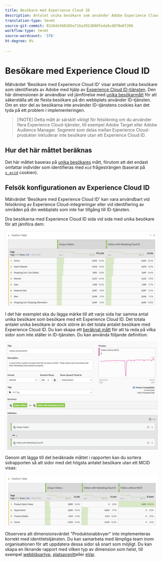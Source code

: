```yaml
---
title: Besökare med Experience Cloud ID
description: Antalet unika besökare som använder Adobe Experience Cloud ID-tjänsten.
translation-type: tm+mt
source-git-commit: 0328de560185e716a3913080feda9cd078e0f206
workflow-type: tm+mt
source-wordcount: '376'
ht-degree: 0%

---
```



# Besökare med Experience Cloud ID

Mätvärdet &#39;Besökare med Experience Cloud ID&#39; visar antalet unika besökare som identifierats av Adobe med hjälp av [Experience Cloud ID-tjänsten](https://docs.adobe.com/content/help/en/id-service/using/home.html). Den här dimensionen är användbar vid jämförelse med [unika besökarmått](unique-visitors.md) för att säkerställa att de flesta besökare på din webbplats använder ID-tjänsten. Om en stor del av besökarna inte använder ID-tjänstens cookies kan det tyda på ett problem i implementeringen.

>[!NOTE] Detta mått är särskilt viktigt för felsökning om du använder flera Experience Cloud-tjänster, till exempel Adobe Target eller Adobe Audience Manager. Segment som delas mellan Experience Cloud-produkter inkluderar inte besökare utan ett Experience Cloud ID.

## Hur det här måttet beräknas

Det här måttet baseras på [unika besökares](unique-visitors.md) mått, förutom att det endast omfattar individer som identifieras med `mid` frågesträngen (baserat på [`s_ecid`](https://docs.adobe.com/content/help/en/core-services/interface/ec-cookies/cookies-analytics.html) cookien).

## Felsök konfigurationen av Experience Cloud ID

Mätvärdet &#39;Besökare med Experience Cloud ID&#39; kan vara användbart vid felsökning av Experience Cloud-integreringar eller vid identifiering av områden på din webbplats som inte har tillgång till ID-tjänsten.

Dra besökarna med Experience Cloud ID sida vid sida med unika besökare för att jämföra dem:

![Unik besökarjämförelse](assets/metric-mcvid1.png)

I det här exemplet ska du lägga märke till att varje sida har samma antal unika besökare som besökare med ett Experience Cloud ID. Det totala antalet unika besökare är dock större än det totala antalet besökare med Experience Cloud ID. Du kan skapa ett [beräknat mått](../c-calcmetrics/cm-overview.md) för att ta reda på vilka sidor som inte ställer in ID-tjänsten. Du kan använda följande definition:

![Beräknad måttdefinition](assets/metric-mcvid2.png)

Genom att lägga till det beräknade måttet i rapporten kan du sortera sidrapporten så att sidor med det högsta antalet besökare utan ett MCID visas:

![Sidor utan ID-tjänst](assets/metric-mcvid3.png)

Observera att dimensionsvärdet &quot;Produktsnabbvyer&quot; inte implementeras korrekt med identitetstjänsten. Du kan samarbeta med lämpliga team inom organisationen för att uppdatera dessa sidor så snart som möjligt. Du kan skapa en liknande rapport med vilken typ av dimension som helst, till exempel [webbläsartyp](../dimensions/browser-type.md), [platsavsnitt](../dimensions/site-section.md)eller [eVar](../dimensions/evar.md).
